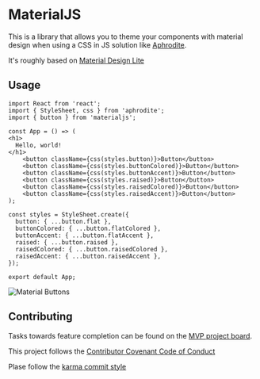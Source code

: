 # MaterialJS

This is a library that allows you to theme your components with material design when using a CSS in JS solution like [Aphrodite](https://github.com/Khan/aphrodite).

It's roughly based on [Material Design Lite](https://getmdl.io/)

## Usage

```JSX
import React from 'react';
import { StyleSheet, css } from 'aphrodite';
import { button } from 'materialjs';

const App = () => (
<h1>
  Hello, world!
</h1>
    <button className={css(styles.button)}>Button</button>
    <button className={css(styles.buttonColored)}>Button</button>
    <button className={css(styles.buttonAccent)}>Button</button>
    <button className={css(styles.raised)}>Button</button>
    <button className={css(styles.raisedColored)}>Button</button>
    <button className={css(styles.raisedAccent)}>Button</button>
);

const styles = StyleSheet.create({
  button: { ...button.flat },
  buttonColored: { ...button.flatColored },
  buttonAccent: { ...button.flatAccent },
  raised: { ...button.raised },
  raisedColored: { ...button.raisedColored },
  raisedAccent: { ...button.raisedAccent },
});

export default App;
```

![Material Buttons](http://i.imgur.com/YBNknKH.png)

## Contributing

Tasks towards feature completion can be found on the [MVP project board](https://github.com/justafish/materialjs/projects).

This project follows the [Contributor Covenant Code of Conduct](http://contributor-covenant.org/version/1/4/)

Plase follow the [karma commit style](http://karma-runner.github.io/0.10/dev/git-commit-msg.html)
